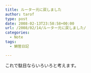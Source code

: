 ```yaml
---
title: ルーター元に戻しました
author: tarof
type: post
date: 2008-02-13T23:58:58+00:00
url: /2008/02/14/ルーター元に戻しました/
categories:
  - Note
tags:
  - 鯖管日記

---
```

これで駄目ならいろいろと考えます。